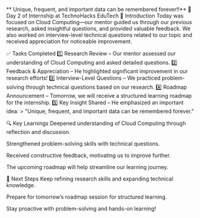 ** Unique, frequent, and important data can be remembered forever!!**
🌟 Day 2 of Internship at TechnoHacks EduTech
📌 Introduction
Today was focused on Cloud Computing—our mentor guided us through our previous research, asked insightful questions, and provided valuable feedback. We also worked on interview-level technical questions related to our topic and received appreciation for noticeable improvement.

✅ Tasks Completed
1️⃣ Research Review – Our mentor assessed our understanding of Cloud Computing and asked detailed questions. 2️⃣ Feedback & Appreciation – He highlighted significant improvement in our research efforts! 3️⃣ Interview-Level Questions – We practiced problem-solving through technical questions based on our research. 4️⃣ Roadmap Announcement – Tomorrow, we will receive a structured learning roadmap for the internship. 5️⃣ Key Insight Shared – He emphasized an important idea: > "Unique, frequent, and important data can be remembered forever."

🔍 Key Learnings
Deepened understanding of Cloud Computing through reflection and discussion.

Strengthened problem-solving skills with technical questions.

Received constructive feedback, motivating us to improve further.

The upcoming roadmap will help streamline our learning journey.

🚀 Next Steps
Keep refining research skills and expanding technical knowledge.

Prepare for tomorrow’s roadmap session for structured learning.

Stay proactive with problem-solving and hands-on learning!
